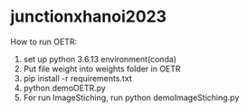 # junctionxhanoi2023
How to run OETR:
1. set up python 3.6.13 environment(conda)
2. Put file weight into weights folder in OETR
2. pip install -r requirements.txt
3. python demoOETR.py
4. For run ImageStiching, run python demoImageStiching.py